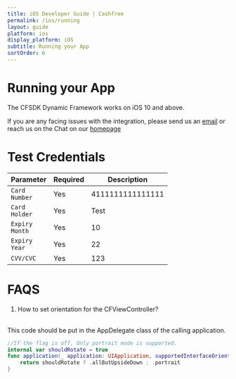 ```yaml
---
title: iOS Developer Guide | Cashfree
permalink: /ios/running
layout: guide
platform: ios
display_platform: iOS
subtitle: Running your App
sortOrder: 6
---
```


# Running your App

The CFSDK Dynamic Framework works on iOS 10 and above.

If you are any facing issues with the integration, please send us an <a href="mailto:techsupport@cashfree.com" target="_blank">email</a> or reach us on the Chat on our [homepage](https://www.cashfree.com)

# Test Credentials

| Parameter                                 | Required | Description                                      |
|-------------------------------------|-----------|----------------------------------------------------|
| <code class="highlighter-rouge"><span class="custom-parse-server-mount">Card Number</span></code>            | Yes      | 4111111111111111      |
| <code class="highlighter-rouge"><span class="custom-parse-server-mount">Card Holder</span></code> | Yes       | Test  |
| <code class="highlighter-rouge"><span class="custom-parse-server-mount">Expiry Month</span></code> | Yes       | 10      |
| <code class="highlighter-rouge"><span class="custom-parse-server-mount">Expiry Year</span></code>            | Yes       | 22                                |
| <code class="highlighter-rouge"><span class="custom-parse-server-mount">CVV/CVC</span></code> | Yes    | 123     |

# FAQS

1. How to set orientation for the CFViewController?
</br>
 This code should be put in the AppDelegate class of the calling application. 

```swift
//If the flag is off, Only portrait mode is supported.
internal var shouldRotate = true
func application(_ application: UIApplication, supportedInterfaceOrientationsFor window: UIWindow?) -> UIInterfaceOrientationMask {
    return shouldRotate ? .allButUpsideDown : .portrait
}
```
